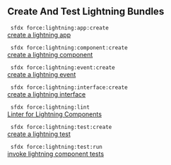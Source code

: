 ## Create And Test Lightning Bundles



``` sfdx force:lightning:app:create```   
 [create a lightning app](./createandtestlightningbundles.md)

``` sfdx force:lightning:component:create```   
 [create a lightning component](./createandtestlightningbundles.md)

``` sfdx force:lightning:event:create```   
 [create a lightning event](./createandtestlightningbundles.md)

``` sfdx force:lightning:interface:create```   
 [create a lightning interface](./createandtestlightningbundles.md)

``` sfdx force:lightning:lint```   
 [Linter for Lightning Components](./createandtestlightningbundles.md)

``` sfdx force:lightning:test:create```   
 [create a lightning test](./createandtestlightningbundles.md)

``` sfdx force:lightning:test:run```   
 [invoke lightning component tests](./createandtestlightningbundles.md)

